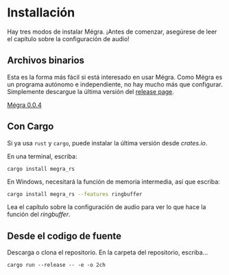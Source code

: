 # Installación

Hay tres modos de instalar Mégra. ¡Antes de comenzar, asegúrese de leer el capítulo sobre la configuración de audio!

## Archivos binarios

Esta es la forma más fácil si está interesado en usar Mégra. Como Mégra es un programa autónomo e independiente, no hay mucho más que configurar. Simplemente descargue la última versión del [release page](https://github.com/the-drunk-coder/megra.rs/releases/).

[Mégra 0.0.4](https://github.com/the-drunk-coder/megra.rs/releases/tag/0.0.4)

## Con Cargo

Si ya usa `rust` y `cargo`, puede instalar la última versión desde *crates.io*.

En una terminal, escriba:

```
cargo install megra_rs
```

En Windows, necesitará la función de memoria intermedia, así que escriba:

```bash
cargo install megra_rs --features ringbuffer
```

Lea el capítulo sobre la configuración de audio para ver lo que hace la función del *ringbuffer*.

## Desde el codigo de fuente

Descarga o clona el repositorio. En la carpeta del repositorio, escriba...

```
cargo run --release -- -e -o 2ch
```



